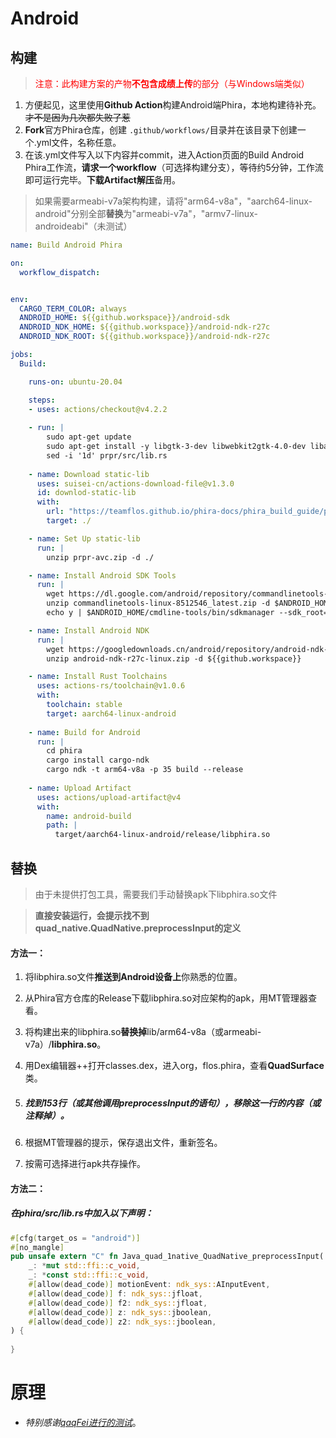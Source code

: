 # Android
## 构建

> <span style="color:red;">注意：此构建方案的产物**不包含成绩上传**的部分（与Windows端类似）</span> 

1. 方便起见，这里使用**Github Action**构建Android端Phira，本地构建待补充。~~才不是因为几次都失败了惹~~
2. **Fork**官方Phira仓库，创建 `.github/workflows/`目录并在该目录下创建一个.yml文件，名称任意。
3. 在该.yml文件写入以下内容并commit，进入Action页面的Build Android Phira工作流，**请求一个workflow**（可选择构建分支），等待约5分钟，工作流即可运行完毕。**下载Artifact解压**备用。
> 如果需要armeabi-v7a架构构建，请将"arm64-v8a"，"aarch64-linux-android"分别全部**替换**为"armeabi-v7a"，"armv7-linux-androideabi"（未测试）
```yaml
name: Build Android Phira

on:
  workflow_dispatch:


env:
  CARGO_TERM_COLOR: always
  ANDROID_HOME: ${{github.workspace}}/android-sdk
  ANDROID_NDK_HOME: ${{github.workspace}}/android-ndk-r27c
  ANDROID_NDK_ROOT: ${{github.workspace}}/android-ndk-r27c

jobs:
  Build:

    runs-on: ubuntu-20.04

    steps:
    - uses: actions/checkout@v4.2.2
    
    - run: |
        sudo apt-get update
        sudo apt-get install -y libgtk-3-dev libwebkit2gtk-4.0-dev libayatana-appindicator3-dev librsvg2-dev libasound2-dev libssl-dev pkg-config
        sed -i '1d' prpr/src/lib.rs
        
    - name: Download static-lib
      uses: suisei-cn/actions-download-file@v1.3.0
      id: downlod-static-lib
      with:
        url: "https://teamflos.github.io/phira-docs/phira_build_guide/prpr-avc.zip"
        target: ./

    - name: Set Up static-lib
      run: |
        unzip prpr-avc.zip -d ./

    - name: Install Android SDK Tools
      run: |
        wget https://dl.google.com/android/repository/commandlinetools-linux-8512546_latest.zip
        unzip commandlinetools-linux-8512546_latest.zip -d $ANDROID_HOME
        echo y | $ANDROID_HOME/cmdline-tools/bin/sdkmanager --sdk_root=${ANDROID_HOME} "platform-tools" "build-tools;33.0.2" "platforms;android-35"

    - name: Install Android NDK
      run: |
        wget https://googledownloads.cn/android/repository/android-ndk-r27c-linux.zip
        unzip android-ndk-r27c-linux.zip -d ${{github.workspace}}

    - name: Install Rust Toolchains
      uses: actions-rs/toolchain@v1.0.6
      with:
        toolchain: stable
        target: aarch64-linux-android
    
    - name: Build for Android
      run: |
        cd phira
        cargo install cargo-ndk
        cargo ndk -t arm64-v8a -p 35 build --release
    
    - name: Upload Artifact
      uses: actions/upload-artifact@v4
      with:
        name: android-build
        path: |
          target/aarch64-linux-android/release/libphira.so
```


## 替换
> 由于未提供打包工具，需要我们手动替换apk下libphira.so文件

> **直接安装运行，会提示找不到quad_native.QuadNative.preprocessInput的定义**

#### 方法一：

1. 将libphira.so文件**推送到Android设备上**你熟悉的位置。

2. 从Phira官方仓库的Release下载libphira.so对应架构的apk，用MT管理器查看。

3. 将构建出来的libphira.so**替换掉**lib/arm64-v8a（或armeabi-v7a）/**libphira.so**。

4. 用Dex编辑器++打开classes.dex，进入org，flos.phira，查看**QuadSurface**类。

5. ##### 找到153行（或其他调用preprocessInput的语句），移除这一行的内容（或注释掉）。

6. 根据MT管理器的提示，保存退出文件，重新签名。

7. 按需可选择进行apk共存操作。

#### 方法二：

##### 在phira/src/lib.rs中加入以下声明：

```Rust
#[cfg(target_os = "android")]
#[no_mangle]
pub unsafe extern "C" fn Java_quad_1native_QuadNative_preprocessInput(
    _: *mut std::ffi::c_void,
    _: *const std::ffi::c_void,
    #[allow(dead_code)] motionEvent: ndk_sys::AInputEvent,
    #[allow(dead_code)] f: ndk_sys::jfloat,
    #[allow(dead_code)] f2: ndk_sys::jfloat,
    #[allow(dead_code)] z: ndk_sys::jboolean,
    #[allow(dead_code)] z2: ndk_sys::jboolean,
) {
    
}
```

# 原理
- *特别感谢[qaqFei进行的测试](https://github.com/qaqFei/phira/tree/main)*。

